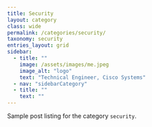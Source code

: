 ```yaml
---
title: Security
layout: category
class: wide
permalink: /categories/security/
taxonomy: security
entries_layout: grid
sidebar:
  - title: ""
    image: /assets/images/me.jpeg
    image_alt: "logo"
    text: "Technical Engineer, Cisco Systems"
  - nav: "sidebarCategory"
  - title: ""
    text: ""
---
```


Sample post listing for the category `security`.